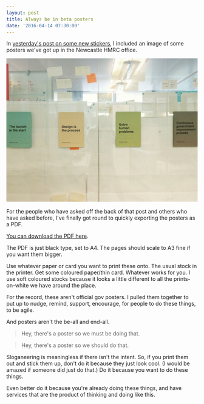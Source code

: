 ```yaml
---
layout: post
title: Always be in beta posters
date: '2016-04-14 07:30:00'
---
```

In [yesterday's post on some new stickers](/2016-04-13-gov-patches), I included an image of some posters we've got up in the Newcastle HMRC office.

![](/assets/always-be-in-beta-posters.jpg)

For the people who have asked off the back of that post and others who have asked before, I've finally got round to quickly exporting the posters as a PDF.

[You can download the PDF here](/assets/hmrc-always-in-beta-posters-a4.pdf).

The PDF is just black type, set to A4. The pages should scale to A3 fine if you want them bigger.

Use whatever paper or card you want to print these onto. The usual stock in the printer. Get some coloured paper/thin card. Whatever works for you. I use soft coloured stocks because it looks a little different to all the prints-on-white we have around the place.

For the record, these aren't official gov posters. I pulled them together to put up to nudge, remind, support, encourage, for people to do these things, to be agile.

And posters aren't the be-all and end-all.

> Hey, there's a poster so we must be doing that.

> Hey, there's a poster so we should do that.

Sloganeering is meaningless if there isn't the intent. So, if you print them out and stick them up, don't do it because they just look cool. (I would be amazed if someone did just do that.) Do it because you want to do these things.

Even better do it because you're already doing these things, and have services that are the product of thinking and doing like this.
